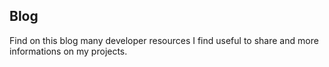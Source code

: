 <!--VarStream
title=Nicolas Froidure's blog, fullstack JavaScript Developper
description=Learn more about me
shortTitle=Blog
shortDesc=Back to home
keywords.+=JavaScript
keywords.+=developer
keywords.+=Nicolas
keywords.+=Froidure
template=blog
lang=en
location=US
types.+=html
types.+=atom
types.+=rss
# locales
empty=Currently no post on the blog.
published_on=Pulished on
-->

## Blog

Find on this blog many developer resources I find useful to share and more
 informations on my projects.

